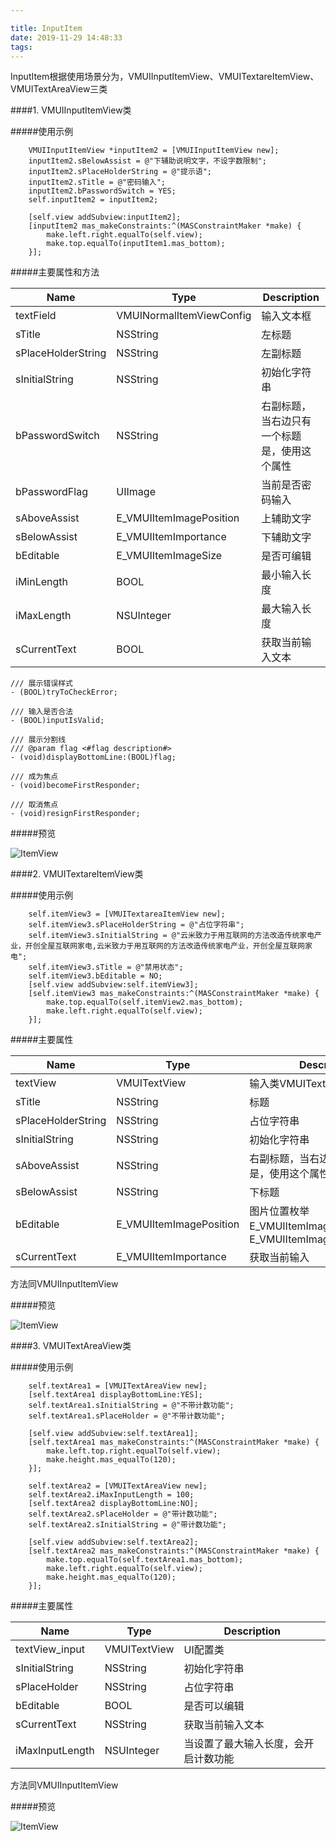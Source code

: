 ```yaml
---

title: InputItem
date: 2019-11-29 14:48:33
tags:
---
```


InputItem根据使用场景分为，VMUIInputItemView、VMUITextareItemView、VMUITextAreaView三类

####1. VMUIInputItemView类

#####使用示例

```
    VMUIInputItemView *inputItem2 = [VMUIInputItemView new];
    inputItem2.sBelowAssist = @"下辅助说明文字，不设字数限制";
    inputItem2.sPlaceHolderString = @"提示语";
    inputItem2.sTitle = @"密码输入";
    inputItem2.bPasswordSwitch = YES;
    self.inputItem2 = inputItem2;
    
    [self.view addSubview:inputItem2];
    [inputItem2 mas_makeConstraints:^(MASConstraintMaker *make) {
        make.left.right.equalTo(self.view);
        make.top.equalTo(inputItem1.mas_bottom);
    }];
```



#####主要属性和方法

| Name               | Type                     | Description                                  |
| ------------------ | ------------------------ | -------------------------------------------- |
| textField          | VMUINormalItemViewConfig | 输入文本框                                   |
| sTitle             | NSString                 | 左标题                                       |
| sPlaceHolderString | NSString                 | 左副标题                                     |
| sInitialString     | NSString                 | 初始化字符串                                 |
| bPasswordSwitch    | NSString                 | 右副标题，当右边只有一个标题是，使用这个属性 |
| bPasswordFlag      | UIImage                  | 当前是否密码输入                             |
| sAboveAssist       | E_VMUIItemImagePosition  | 上辅助文字                                   |
| sBelowAssist       | E_VMUIItemImportance     | 下辅助文字                                   |
| bEditable          | E_VMUIItemImageSize      | 是否可编辑                                   |
| iMinLength         | BOOL                     | 最小输入长度                                 |
| iMaxLength         | NSUInteger               | 最大输入长度                                 |
| sCurrentText       | BOOL                     | 获取当前输入文本                             |

```
/// 展示错误样式
- (BOOL)tryToCheckError;

/// 输入是否合法
- (BOOL)inputIsValid;

/// 展示分割线
/// @param flag <#flag description#>
- (void)displayBottomLine:(BOOL)flag;

/// 成为焦点
- (void)becomeFirstResponder;

/// 取消焦点
- (void)resignFirstResponder;
```



#####预览

![ItemView](images/InputItem1.png)











####2. VMUITextareItemView类

#####使用示例

```
    self.itemView3 = [VMUITextareaItemView new];
    self.itemView3.sPlaceHolderString = @"占位字符串";
    self.itemView3.sInitialString = @"云米致力于用互联网的方法改造传统家电产业，开创全屋互联网家电,云米致力于用互联网的方法改造传统家电产业，开创全屋互联网家电";
    self.itemView3.sTitle = @"禁用状态";
    self.itemView3.bEditable = NO;
    [self.view addSubview:self.itemView3];
    [self.itemView3 mas_makeConstraints:^(MASConstraintMaker *make) {
        make.top.equalTo(self.itemView2.mas_bottom);
        make.left.right.equalTo(self.view);
    }];
```



#####主要属性

| Name               | Type                    | Description                                                  |
| ------------------ | ----------------------- | ------------------------------------------------------------ |
| textView           | VMUITextView            | 输入类VMUITextView                                           |
| sTitle             | NSString                | 标题                                                         |
| sPlaceHolderString | NSString                | 占位字符串                                                   |
| sInitialString     | NSString                | 初始化字符串                                                 |
| sAboveAssist       | NSString                | 右副标题，当右边只有一个标题是，使用这个属性                 |
| sBelowAssist       | NSString                | 下标题                                                       |
| bEditable          | E_VMUIItemImagePosition | 图片位置枚举E_VMUIItemImagePosition_Left、E_VMUIItemImagePosition_Right |
| sCurrentText       | E_VMUIItemImportance    | 获取当前输入                                                 |

方法同VMUIInputItemView



#####预览

![ItemView](images/InputItem2.png)

   







####3. VMUITextAreaView类

#####使用示例

```
    self.textArea1 = [VMUITextAreaView new];
    [self.textArea1 displayBottomLine:YES];
    self.textArea1.sInitialString = @"不带计数功能";
    self.textArea1.sPlaceHolder = @"不带计数功能";
    
    [self.view addSubview:self.textArea1];
    [self.textArea1 mas_makeConstraints:^(MASConstraintMaker *make) {
        make.left.top.right.equalTo(self.view);
        make.height.mas_equalTo(120);
    }];
    
    self.textArea2 = [VMUITextAreaView new];
    self.textArea2.iMaxInputLength = 100;
    [self.textArea2 displayBottomLine:NO];
    self.textArea2.sPlaceHolder = @"带计数功能";
    self.textArea2.sInitialString = @"带计数功能";
    
    [self.view addSubview:self.textArea2];
    [self.textArea2 mas_makeConstraints:^(MASConstraintMaker *make) {
        make.top.equalTo(self.textArea1.mas_bottom);
        make.left.right.equalTo(self.view);
        make.height.mas_equalTo(120);
    }];
```



#####主要属性

| Name            | Type         | Description                          |
| --------------- | ------------ | ------------------------------------ |
| textView_input  | VMUITextView | UI配置类                             |
| sInitialString  | NSString     | 初始化字符串                         |
| sPlaceHolder    | NSString     | 占位字符串                           |
| bEditable       | BOOL         | 是否可以编辑                         |
| sCurrentText    | NSString     | 获取当前输入文本                     |
| iMaxInputLength | NSUInteger   | 当设置了最大输入长度，会开启计数功能 |

方法同VMUIInputItemView



#####预览

![ItemView](images/InputItem3.png)



